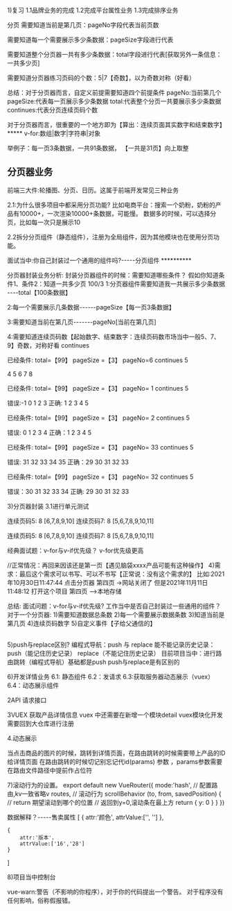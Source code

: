 1)复习
1.1品牌业务的完成
1.2完成平台属性业务
1.3完成排序业务

分页
需要知道当前是第几页：pageNo字段代表当前页数

需要知道每一个需要展示多少条数据：pageSize字段进行代表

需要知道整个分页器一共有多少条数据：total字段进行代表[获取另外一条信息：一共多少页]

需要知道分页器练习页码的个数：5|7【奇数】，以为奇数对称（好看）

总结：对于分页器而言，自定义前提需要知道四个前提条件
pageNo:当前第几个
pageSize:代表每一页展示多少条数据
total:代表整个分页一共要展示多少条数据
continues:代表分页连续页码个数

对于分页器而言，很重要的一个地方即为【算出：连续页面其实数字和结束数字】*****
v-for:数组|数字|字符串|对象

举例子：每一页3条数据，一共91条数据， 【一共是31页】向上取整


 ## 分页器业务
前端三大件:轮播图、分页、日历。这属于前端开发常见三种业务

2.1:为什么很多项目中都采用分页功能?
比如电商平台：搜索一个奶粉，奶粉的产品有10000+，一次渲染10000+条数据，可能慢。
数据多的时候，可以选择分页，比如每一次只是展示10

2.2拆分分页组件（静态组件），注册为全局组件，因为其他模块也在使用分页功能。



面试当中:你自己封装过一个通用的组件吗?-----分页组件 **********



分页器封装业务分析:
封装分页器组件的时候：需要知道哪些条件？
假如你知道条件1、条件2：知道一共多少页 100/3
1:分页器组件需要知道我一共展示多少条数据 ----total【100条数据】

2:每一个需要展示几条数据------pageSize【每一页3条数据】

3:需要知道当前在第几页-------pageNo[当前在第几页]

4:需要知道连续页码数【起始数字、结束数字：连续页码数市场当中一般5、7、9】奇数，对称好看 continues

已经条件: total=【99】  pageSize =【3】  pageNo=6    continues 5 

4 5 6 7 8


已经条件: total=【99】  pageSize =【3】  pageNo= 1    continues 5 

错误:-1 0 1 2 3
正确: 1 2 3 4 5

已经条件: total=【99】  pageSize =【3】  pageNo= 2    continues 5 

错误: 0 1 2 3 4 
正确：1 2 3 4 5 

已经条件: total=【99】  pageSize =【3】  pageNo= 33    continues 5 

错误: 31 32  33 34 35
正确：29 30  31 32 33 



已经条件: total=【99】  pageSize =【3】  pageNo= 32    continues 5 

错误：30 31 32 33 34 
正确: 29 30  31 32 33 


3)分页器封装
3.1进行单元测试

连续页码5: 8   [6,7,8,9,10] 
连续页码7: 8   [5,6,7,8,9,10,11]

连续页码5:  8   [6,7,8,9,10]
连续页码7:  8   [5,6,7,8,9,10,11]


经典面试题：v-for与v-if优先级？ v-for优先级更高



//正常情况：再回来因该还是第一页【遇见脑袋xxxx产品可能有这种操作】
4)需求：最后这个需求可以书写、可以不书写【正常说：没有这个需求的】
比如:2021年10月30日11:47:44 点击分页器   第四页 ->网站关闭了
但是2021年11月11日11:48:12  打开这个项目 第四页 -->本地存储



总结:
面试问题：v-for与v-if优先级?
        工作当中是否自己封装过一些通用的组件？
对于一个分页器:
1)需要知道数据总条数
2)每一个需要展示数据条数
3)知道当前是第几页
4)连续页码数字
5)自定义事件【子给父通信的】
##


5)push与replace区别?
编程式导航：push 与 replace
能不能记录历史记录：push（能记住历史记录）  replace（不能记住历史记录）
目前项目当中：进行路由跳转（编程式导航）基础都是push
push与replace是有区别的





6)开发详情业务
6.1: 静态组件
6.2：发请求
6.3:获取服务器动态展示（vuex）
6.4：动态展示组件

2API  请求接口

3VUEX  获取产品详情信息
vuex 中还需要在新增一个模块detail
vuex模块化开发需要回到大仓库进行注册

4.动态展示



当点击商品的图片的时候，跳转到详情页面，在路由跳转的时候需要带上产品的ID给详情页面
在路由跳转的时候切记别忘记代id(params) 参数 ，params参数需要在路由文件路径中提前作占位符


7)滚动行为的设置。
export default new VueRouter({
    mode:'hash',
    // 配置路由,kv一致省略v
    routes,
    // 滚动行为
    scrollBehavior (to, from, savedPosition) {
        // return 期望滚动到哪个的位置
        // 返回到y=0,滚动条在最上方
        return { y: 0 }
    }
})


数据解释？-----售卖属性
[
    {
        attr:'颜色',
        attrValue:['', '']
    },

    {
        attr:'版本'，
        attrValue:['16','28']
    }
]

8)项目当中控制台

vue-warn:警告（不影响的你程序），对于你的代码提出一个警告。
对于程序没有任何影响，俗称假报错。

